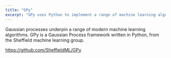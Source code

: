 ```yaml
---
title: "GPy"
excerpt: "GPy uses Python to implement a range of machine learning algorithms based on Gaussian processes."
---
```


Gaussian processes underpin a range of modern machine learning algorithms. GPy is a Gaussian Process framework written in Python, from the Sheffield machine learning group.

<https://github.com/SheffieldML/GPy>
